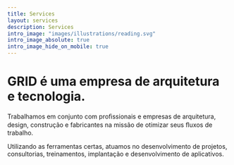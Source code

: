 ```yaml
---
title: Services
layout: services
description: Services
intro_image: "images/illustrations/reading.svg"
intro_image_absolute: true
intro_image_hide_on_mobile: true
---
```


# GRID é uma empresa de arquitetura e tecnologia.

Trabalhamos em conjunto com proﬁssionais e empresas de arquitetura, design, 
construção e fabricantes na missão de otimizar seus ﬂuxos de trabalho.

Utilizando as ferramentas certas, atuamos no desenvolvimento de projetos,
consultorias, treinamentos, implantação e desenvolvimento de aplicativos.
